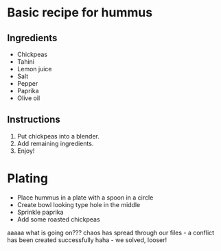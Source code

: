 # Basic recipe for hummus 

## Ingredients 
* Chickpeas 
* Tahini
* Lemon juice 
* Salt 
* Pepper 
* Paprika
* Olive oil

## Instructions
1. Put chickpeas into a blender.
2. Add remaining ingredients.
3. Enjoy!

# Plating 
- Place hummus in a plate with a spoon in a circle
- Create bowl looking type hole in the middle 
- Sprinkle paprika 
- Add some roasted chickpeas

aaaaa
what is going on???
chaos has spread through our files - a conflict has been created successfully
haha - we solved, looser!
